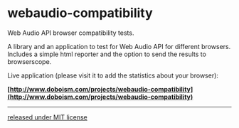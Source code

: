 webaudio-compatibility
======================

Web Audio API browser compatibility tests.

A library and an application to test for Web Audio API for different browsers.
Includes a simple html reporter and the option to send the results to browserscope.

Live application (please visit it to add the statistics about your browser):

__[http://www.doboism.com/projects/webaudio-compatibility](http://www.doboism.com/projects/webaudio-compatibility)__



-------------------------------------
[released under MIT license](http://opensource.org/licenses/MIT)
